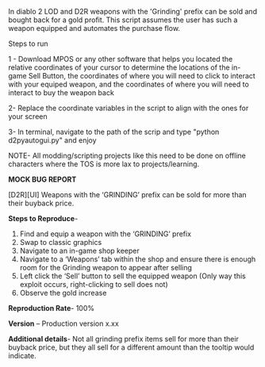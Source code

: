In diablo 2 LOD and D2R weapons with the 'Grinding' prefix can be sold and bought back for a gold profit. This script assumes the user has such a weapon equipped and automates the purchase flow.


Steps to run

1 - Download MPOS or any other software that helps you located the relative coordinates of your cursor to determine the locations of the in-game Sell Button, the coordinates of where you will need to click to interact
with your equiped weapon, and the coordinates of where you will need to interact to buy the weapon back

2- Replace the coordinate variables in the script to align with the ones for your screen

3- In terminal, navigate to the path of the scrip and type "python d2pyautogui.py" and enjoy



NOTE- All modding/scripting projects like this need to be done on offline characters where the TOS is more lax to projects/learning.





****MOCK BUG REPORT**** 

[D2R][UI] Weapons with the ‘GRINDING’ prefix can be sold for more than their buyback price. 

 

****Steps to Reproduce****- 
1. Find and equip a weapon with the ‘GRINDING’ prefix
2. Swap to classic graphics  
3. Navigate to an in-game shop keeper 
4. Navigate to a ‘Weapons’ tab within the shop and ensure there is enough room for the Grinding weapon to appear after selling 
5. Left click the ‘Sell’ button to sell the equipped weapon (Only way this exploit occurs, right-clicking to sell does not) 
6. Observe the gold increase 


****Reproduction Rate****- 100% 

****Version**** – Production version x.xx 

****Additional details****- 
Not all grinding prefix items sell for more than their buyback price, but they all sell for a different amount than the tooltip would indicate. 
